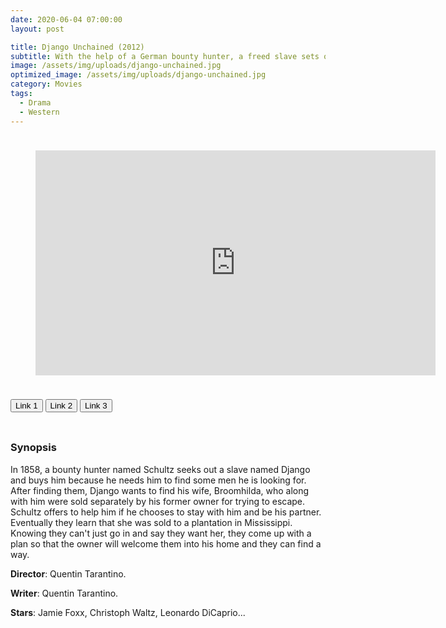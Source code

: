 ```yaml
---
date: 2020-06-04 07:00:00
layout: post

title: Django Unchained (2012)
subtitle: With the help of a German bounty hunter, a freed slave sets out to rescue his wife from a brutal Mississippi plantation owner.
image: /assets/img/uploads/django-unchained.jpg
optimized_image: /assets/img/uploads/django-unchained.jpg
category: Movies
tags:
  - Drama
  - Western
---
```

<link rel="stylesheet" type="text/css" href="/assets/css/player.css">

<div style='width:100%; height:10px; position:relative; margin-left: auto; margin-right: auto; overflow: hidden;'></div>

<figure class="video_container">
<div class="video-wrapper">
<iframe id="myframe" scrolling="no" allowfullscreen="" frameborder="0"  height="360"
src="https://api.xtapo.com/gd-cp/embed.php?data=Y2ebX/lMKWhJ8CJl9LgS3SEAQajI5BgFsJCFwElG67BwRh90ACKr8YtxGVhzxsDXvhGScMWhTUlxBXBk4iMWqYe4Ww6DGrd3zN0zxetJYKZHOcGUFLOOF/d4LpwX/ELntvrxWvUBY6b9ceoWwUlZx4kUeWU+mWWpSKHMvi5D5EUq+99MOFOfpENa2FO2FqAWpri6BabYf1QnGq+yTKUrHcaNgMbo9q611DfQ8G/fmwrZMpsbS4e88sJybnABwOnKY5qH9MuC36sOpFmbsz7B7C6YZi9xKZUrtpXBAzr+aak8GVZ0olIaHF+4BTuq3lQphkqSzrPtqDYkuEUHhekKQT8Ozpd/9wST9QwBfofIFHPMJ5bhoHG3oCc3/Yg9xrxO" width="640"></iframe>
</div>
</figure>
<div style='width:100%; height:10px; position:relative; margin-left: auto; margin-right: auto; overflow: hidden;'></div>

<button class="button_link" onclick="link_1()">Link 1</button>
<button class="button_link" onclick="link_2()">Link 2</button>
<button class="button_link" onclick="link_3()">Link 3</button>

<div style='width:100%; height:10px; position:relative; margin-left: auto; margin-right: auto; overflow: hidden;'></div>

<script>
 var link1 = "https://api.xtapo.com/gd-cp/embed.php?data=Y2ebX/lMKWhJ8CJl9LgS3SEAQajI5BgFsJCFwElG67BwRh90ACKr8YtxGVhzxsDXvhGScMWhTUlxBXBk4iMWqYe4Ww6DGrd3zN0zxetJYKZHOcGUFLOOF/d4LpwX/ELntvrxWvUBY6b9ceoWwUlZx4kUeWU+mWWpSKHMvi5D5EUq+99MOFOfpENa2FO2FqAWpri6BabYf1QnGq+yTKUrHcaNgMbo9q611DfQ8G/fmwrZMpsbS4e88sJybnABwOnKY5qH9MuC36sOpFmbsz7B7C6YZi9xKZUrtpXBAzr+aak8GVZ0olIaHF+4BTuq3lQphkqSzrPtqDYkuEUHhekKQT8Ozpd/9wST9QwBfofIFHPMJ5bhoHG3oCc3/Yg9xrxO"
 var link2 = "https://www.fembed.com/v/z7-x5ajeq44j4k6"
 var link3 = "https://gdriveplayer.me/embed2.php?link=qvlV1J1kXx7iiEg52lxXHAu1%252F8KtS4XKfWSeDNxO0lz8giPcPF7ppvOcO%252BDnTX3tvdTqkgY3uoAnZMnTzkOO5kM5dRqyR6mejUSzzPUs1b6nZ1eRfNoLhBcfe%252BWABnKZWRdb5CTqrL6mh4MqRqIDIkwZkBPWYvLLJF1N%252FrJE88fM2hAbply1gmv4HZYSoKODTUlEMf5jIKc11Eeqi5Br3U"

 function link_1() {
 var x = document.getElementsByClassName("button_link");
 for (var i=0; i < x.length; i++)
 {x[i].classList.remove("button_link_clicked")}
 x[0].classList.add("button_link_clicked");
 document.getElementById("myframe").src = link1;}

 function link_2() {
 var x = document.getElementsByClassName("button_link");
 for (var i=0; i < x.length; i++)
 {x[i].classList.remove("button_link_clicked")}
 x[1].classList.add("button_link_clicked");
 document.getElementById("myframe").src = link2;}

 function link_3() {
 var x = document.getElementsByClassName("button_link");
 for (var i=0; i < x.length; i++)
 {x[i].classList.remove("button_link_clicked")}
 x[2].classList.add("button_link_clicked");
 document.getElementById("myframe").src = link3;}
</script>


### Synopsis
In 1858, a bounty hunter named Schultz seeks out a slave named Django and buys him because he needs him to find some men he is looking for. After finding them, Django wants to find his wife, Broomhilda, who along with him were sold separately by his former owner for trying to escape. Schultz offers to help him if he chooses to stay with him and be his partner. Eventually they learn that she was sold to a plantation in Mississippi. Knowing they can't just go in and say they want her, they come up with a plan so that the owner will welcome them into his home and they can find a way.  

**Director**: Quentin Tarantino.  

**Writer**: Quentin Tarantino.  

**Stars**: Jamie Foxx, Christoph Waltz, Leonardo DiCaprio...  
